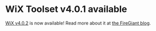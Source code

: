 # WiX Toolset v4.0.1 available

[WiX v4.0.2][rel] is now available! Read more about it at [the FireGiant blog][fg].

[rel]: /docs/releasenotes#v4
[fg]: https://www.firegiant.com/blog/2023/9/13/wix-v4.0.2-released/
